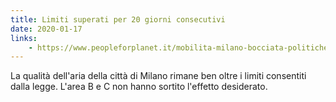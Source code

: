 ```yaml
---
title: Limiti superati per 20 giorni consecutivi
date: 2020-01-17
links:
    - https://www.peopleforplanet.it/mobilita-milano-bocciata-politiche-pavide-contro-lo-smog/
---
```


La qualità dell'aria della città di Milano rimane ben oltre i limiti consentiti dalla legge.
L'area B e C non hanno sortito l'effetto desiderato.

